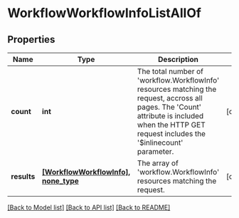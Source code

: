 # WorkflowWorkflowInfoListAllOf

## Properties
Name | Type | Description | Notes
------------ | ------------- | ------------- | -------------
**count** | **int** | The total number of &#39;workflow.WorkflowInfo&#39; resources matching the request, accross all pages. The &#39;Count&#39; attribute is included when the HTTP GET request includes the &#39;$inlinecount&#39; parameter. | [optional] 
**results** | [**[WorkflowWorkflowInfo], none_type**](WorkflowWorkflowInfo.md) | The array of &#39;workflow.WorkflowInfo&#39; resources matching the request. | [optional] 

[[Back to Model list]](../README.md#documentation-for-models) [[Back to API list]](../README.md#documentation-for-api-endpoints) [[Back to README]](../README.md)


